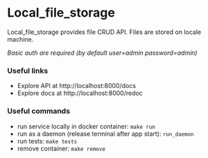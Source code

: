 # Local_file_storage

Local_file_storage provides file CRUD API. Files are stored on locale machine.

_Basic auth are required (by default user=admin password=admin)_

### Useful links
- Explore API at http://localhost:8000/docs
- Explore docs at http://localhost:8000/redoc

### Useful commands

- run service locally in docker container: `make run`
- run as a daemon (release terminal after app start): `run_daemon`
- run tests: `make tests`
- remove container: `make remove`